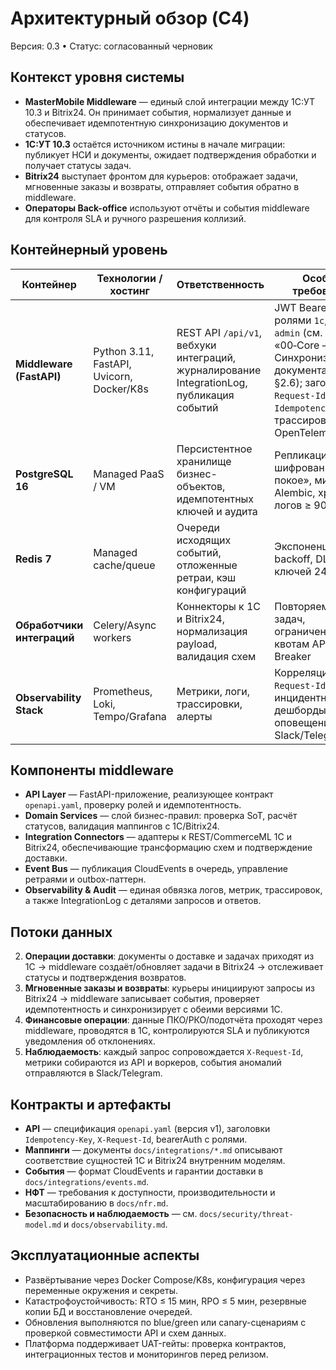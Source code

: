 # Архитектурный обзор (C4)

Версия: 0.3 • Статус: согласованный черновик

## Контекст уровня системы
- **MasterMobile Middleware** — единый слой интеграции между 1С:УТ 10.3 и Bitrix24. Он принимает события, нормализует данные и обеспечивает идемпотентную синхронизацию документов и статусов.
- **1С:УТ 10.3** остаётся источником истины в начале миграции: публикует НСИ и документы, ожидает подтверждения обработки и получает статусы задач.
- **Bitrix24** выступает фронтом для курьеров: отображает задачи, мгновенные заказы и возвраты, отправляет события обратно в middleware.
- **Операторы Back-office** используют отчёты и события middleware для контроля SLA и ручного разрешения коллизий.

## Контейнерный уровень
| Контейнер | Технологии / хостинг | Ответственность | Особые требования |
| --- | --- | --- | --- |
| **Middleware (FastAPI)** | Python 3.11, FastAPI, Uvicorn, Docker/K8s | REST API `/api/v1`, вебхуки интеграций, журналирование IntegrationLog, публикация событий | JWT Bearer с ролями `1c`, `courier`, `admin` (см. «00‑Core — Синхронизация документации», §2.6); заголовки `X-Request-Id`, `Idempotency-Key`, трассировка OpenTelemetry |
| **PostgreSQL 16** | Managed PaaS / VM | Персистентное хранилище бизнес-объектов, идемпотентных ключей и аудита | Репликация, шифрование «на покое», миграции Alembic, хранение логов ≥ 90 дней |
| **Redis 7** | Managed cache/queue | Очереди исходящих событий, отложенные ретраи, кэш конфигураций | Экспоненциальный backoff, DLQ, TTL ключей 24 ч |
| **Обработчики интеграций** | Celery/Async workers | Коннекторы к 1С и Bitrix24, нормализация payload, валидация схем | Повторяемость задач, ограничение по квотам API, Circuit Breaker |
| **Observability Stack** | Prometheus, Loki, Tempo/Grafana | Метрики, логи, трассировки, алерты | Корреляция по `X-Request-Id`, инцидентные дешборды, оповещения в Slack/Telegram |

## Компоненты middleware
- **API Layer** — FastAPI-приложение, реализующее контракт `openapi.yaml`, проверку ролей и идемпотентность.
- **Domain Services** — слой бизнес-правил: проверка SoT, расчёт статусов, валидация маппингов с 1С/Bitrix24.
- **Integration Connectors** — адаптеры к REST/CommerceML 1С и Bitrix24, обеспечивающие трансформацию схем и подтверждение доставки.
- **Event Bus** — публикация CloudEvents в очередь, управление ретраями и outbox-паттерн.
- **Observability & Audit** — единая обвязка логов, метрик, трассировок, а также IntegrationLog с деталями запросов и ответов.

## Потоки данных
2. **Операции доставки**: документы о доставке и задачах приходят из 1С → middleware создаёт/обновляет задачи в Bitrix24 → отслеживает статусы и подтверждения возвратов.
3. **Мгновенные заказы и возвраты**: курьеры инициируют запросы из Bitrix24 → middleware записывает события, проверяет идемпотентность и синхронизирует с обеими версиями 1С.
4. **Финансовые операции**: данные ПКО/РКО/подотчёта проходят через middleware, проводятся в 1С, контролируются SLA и публикуются уведомления об отклонениях.
5. **Наблюдаемость**: каждый запрос сопровождается `X-Request-Id`, метрики собираются из API и воркеров, события аномалий отправляются в Slack/Telegram.

## Контракты и артефакты
- **API** — спецификация `openapi.yaml` (версия v1), заголовки `Idempotency-Key`, `X-Request-Id`, bearerAuth с ролями.
- **Маппинги** — документы `docs/integrations/*.md` описывают соответствие сущностей 1С и Bitrix24 внутренним моделям.
- **События** — формат CloudEvents и гарантии доставки в `docs/integrations/events.md`.
- **НФТ** — требования к доступности, производительности и масштабированию в `docs/nfr.md`.
- **Безопасность и наблюдаемость** — см. `docs/security/threat-model.md` и `docs/observability.md`.

## Эксплуатационные аспекты
- Развёртывание через Docker Compose/K8s, конфигурация через переменные окружения и секреты.
- Катастрофоустойчивость: RTO ≤ 15 мин, RPO ≤ 5 мин, резервные копии БД и восстановление очередей.
- Обновления выполняются по blue/green или canary-сценариям с проверкой совместимости API и схем данных.
- Платформа поддерживает UAT-гейты: проверка контрактов, интеграционных тестов и мониторингов перед релизом.
